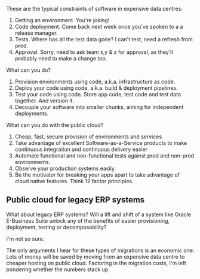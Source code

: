 

These are the typical constraints of software in expensive data centres:

1. Getting an environment. You're joking!
2. Code deployment. Come back next week once you've spoken to a a release manager.
3. Tests. Where has all the test data gone? I can't test, need a refresh from prod.
4. Approval. Sorry, need to ask team x,y & z for approval, as they'll probably need to make a change too.


What can you do?

1. Provision environments using code, a.k.a. infrastructure as code.
2. Deploy your code using code, a.k.a. build & deployment pipelines. 
3. Test your code using code. Store app code, test code and test data together. And version it.
4. Decouple your software into smaller chunks, aiming for independent deployments.

What can you do with the public cloud?

1. Cheap, fast, secure provision of environments and services
2. Take advantage of excellent Software-as-a-Service products to make continuous integration and continuous delivery easier
3. Automate functional and non-functional tests against prod and non-prod environments.
4. Observe your production systems easily.
5. Be the motivator for breaking your apps apart to take advantage of cloud native features. Think 12 factor principles.

## Public cloud for legacy ERP systems
What about legacy ERP systems? Will a lift and shift of a system like Oracle E-Business Suite unlock any of the benefits of easier provisioning, deployment, testing or decomposability?

I'm not so sure.

The only arguments I hear for these types of migrations is an economic one. Lots of money will be saved by moving from an expensive data centre to cheaper hosting on public cloud. Factoring in the migration costs, I'm left pondering whether the numbers stack up.
